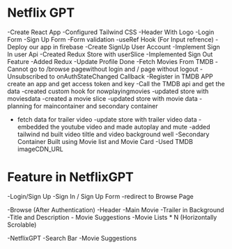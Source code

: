 # Netflix GPT

-Create React App
-Configured Tailwind CSS
-Header With Logo
-Login Form 
-Sign Up Form 
-Form validation
-useRef Hook (For Input refrence)
-Deploy our app in firebase
-Create SignUp User Account
-Implement Sign In  user Api
-Created Redux Store with userSlice
-Implemented Sign Out Feature
-Added Redux
-Update Profile Done
-Fetch Movies From TMDB
-Cannot go to /browse pagewithout login and / page    without logout
-Unsubscribed to onAuthStateChanged Callback
-Register in TMDB APP create an app and get access token and key
-Call the TMDB api and get the data
-created custom hook for nowplayingmovies
-updated store with moviesdata
-created a movie slice
-updated store with movie data
-planning for maincontainer and secondary container
- fetch data for trailer video
-update store with trailer video data
-embedded the youtube video and made autoplay and mute
-added tailwind nd built video tiltle and video background well
-Secondary Container Built using Movie list and Movie Card
-Used TMDB imageCDN_URL 




# Feature in NetflixGPT
-Login/Sign Up
    -Sign In / Sign Up Form
    -redirect to Browse Page
     
-Browse (After Authentication)
    -Header
    -Main Movie
        -Trailer in Background
        -Title and Description
        - Movie Suggestions
            -Movie Lists * N (Horizontally Scrolable)

-NetflixGPT 
    -Search Bar
    -Movie Suggestions